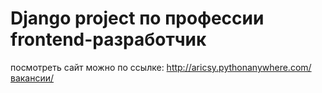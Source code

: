 # Django project по профессии frontend-разработчик


посмотреть сайт можно по ссылке: http://aricsy.pythonanywhere.com/вакансии/
